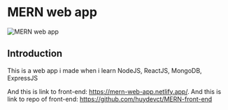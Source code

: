 # MERN web app

![MERN web app](https://i.ibb.co/Z8Y0CJv/Screenshot-2020-10-30-at-11-10-04.png)

## Introduction

This is a web app i made when i learn NodeJS, ReactJS, MongoDB, ExpressJS

And this is link to front-end: https://mern-web-app.netlify.app/.
And this is link to repo of front-end: https://github.com/huydevct/MERN-front-end